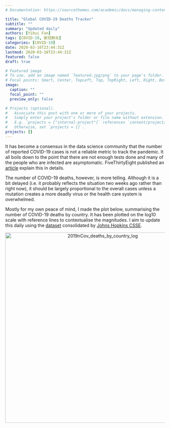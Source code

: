 ```yaml
---
# Documentation: https://sourcethemes.com/academic/docs/managing-content/

title: "Global COVID-19 Deaths Tracker"
subtitle: ""
summary: "Updated daily"
authors: [Yihui Fan]
tags: [COVID-19, 新冠肺炎]
categories: [COVID-19]
date: 2020-03-16T23:44:31Z
lastmod: 2020-03-16T23:44:31Z
featured: false
draft: true

# Featured image
# To use, add an image named `featured.jpg/png` to your page's folder.
# Focal points: Smart, Center, TopLeft, Top, TopRight, Left, Right, BottomLeft, Bottom, BottomRight.
image:
  caption: ""
  focal_point: ""
  preview_only: false

# Projects (optional).
#   Associate this post with one or more of your projects.
#   Simply enter your project's folder or file name without extension.
#   E.g. `projects = ["internal-project"]` references `content/project/deep-learning/index.md`.
#   Otherwise, set `projects = []`.
projects: []
---
```


It has become a consensus in the data science community that the number of reported COVID-19 cases is not a reliable metric to track the pandemic. It all boils down to the point that there are not enough tests done and many of the people who are infected are asymptomatic. FiveThirtyEight published an [article](https://fivethirtyeight.com/features/coronavirus-case-counts-are-meaningless/) explain this in details.

The number of COVID-19 deaths, however, is more telling. Although it is a bit delayed (i.e. it probably reflects the situation two weeks ago rather than right now), it should be largely proportional to the overall cases unless a mutation creates a more deadly virus or the health care system is overwhelmed.

Mostly for my own peace of mind, I made the plot below, summarising the number of COVID-19 deaths by country. It has been plotted on the log10 scale with reference lines to contextualise the magnitudes. I aim to update this daily using the [dataset](https://github.com/CSSEGISandData/COVID-19) consolidated by [Johns Hopkins CSSE](https://systems.jhu.edu/).

<div>
    <a href="https://plotly.com/~presstofan/92/" target="_blank" title="2019nCov_deaths_by_country_log" style="display: block; text-align: center;"><img src="https://plotly.com/~presstofan/92.png" alt="2019nCov_deaths_by_country_log" style="max-width: 100%;width: 600px;"  width="600" onerror="this.onerror=null;this.src='https://plotly.com/404.png';" /></a>
    <script data-plotly="presstofan:92" src="https://plotly.com/embed.js" async></script>
</div>
